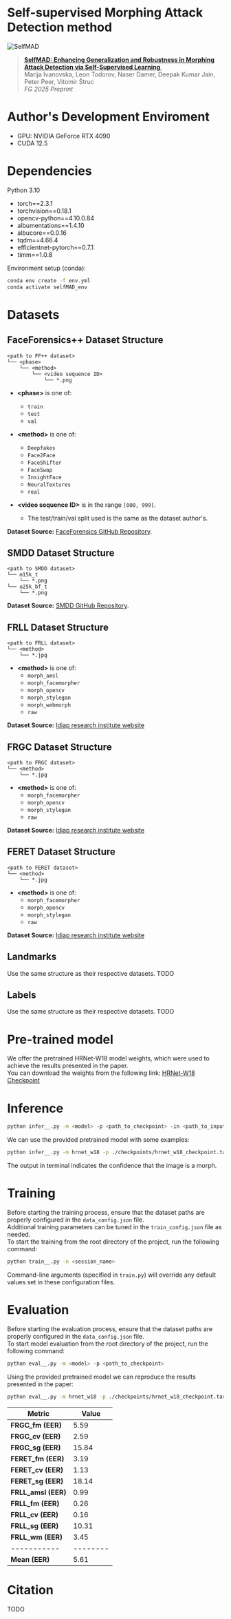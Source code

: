 # Self-supervised Morphing Attack Detection method
![SelfMAD](https://github.com/user-attachments/assets/d59c1b00-da81-4c57-b6b7-112dbc9292f6)
> [**SelfMAD: Enhancing Generalization and Robustness in Morphing Attack Detection via Self-Supervised Learning**](),  
> Marija Ivanovska, Leon Todorov, Naser Damer, Deepak Kumar Jain, Peter Peer, Vitomir Štruc  
> *FG 2025 Preprint*


# Author's Development Enviroment
* GPU: NVIDIA GeForce RTX 4090
* CUDA 12.5
  
# Dependencies
Python 3.10
- torch==2.3.1
- torchvision==0.18.1
- opencv-python==4.10.0.84
- albumentations==1.4.10
- albucore==0.0.16
- tqdm==4.66.4
- efficientnet-pytorch==0.7.1
- timm==1.0.8
  
Environment setup (conda):
```bash
conda env create -f env.yml
conda activate selfMAD_env
```

# Datasets
## FaceForensics++ Dataset Structure
```
<path to FF++ dataset>    
└── <phase>      
    └── <method>     
        └── <video sequence ID>     
            └── *.png
```
- **\<phase\>** is one of:
  - `train`
  - `test`
  - `val`
  
- **\<method\>** is one of:
  - `Deepfakes`
  - `Face2Face`
  - `FaceShifter`
  - `FaceSwap`
  - `InsightFace`
  - `NeuralTextures`
  - `real`

- **\<video sequence ID\>** is in the range `[000, 999]`. 
  - The test/train/val split used is the same as the dataset author's.

**Dataset Source:** [FaceForensics GitHub Repository](https://github.com/ondyari/FaceForensics).

## SMDD Dataset Structure
```
<path to SMDD dataset>    
└── m15k_t    
    └── *.png
└── o25k_bf_t    
    └── *.png
```
**Dataset Source:**  [SMDD GitHub Repository](https://github.com/naserdamer/SMDD-Synthetic-Face-Morphing-Attack-Detection-Development-dataset).

## FRLL Dataset Structure
```
<path to FRLL dataset>    
└── <method>      
    └── *.jpg
```
- **\<method\>** is one of:
  - `morph_amsl`
  - `morph_facemorpher`
  - `morph_opencv`
  - `morph_stylegan`
  - `morph_webmorph`
  - `raw`

**Dataset Source:**  [Idiap research institute website](https://www.idiap.ch/en/scientific-research/data/frll-morphs)

## FRGC Dataset Structure
```
<path to FRGC dataset>    
└── <method>      
    └── *.jpg
```
- **\<method\>** is one of:
  - `morph_facemorpher`
  - `morph_opencv`
  - `morph_stylegan`
  - `raw` 

**Dataset Source:**  [Idiap research institute website](https://www.idiap.ch/en/scientific-research/data/frgc-morphs)

## FERET Dataset Structure
```
<path to FERET dataset>    
└── <method>      
    └── *.jpg
```
- **\<method\>** is one of:
  - `morph_facemorpher`
  - `morph_opencv`
  - `morph_stylegan`
  - `raw`

**Dataset Source:**  [Idiap research institute website](https://www.idiap.ch/en/scientific-research/data/feret-morphs)

## Landmarks
Use the same structure as their respective datasets.
TODO
## Labels
Use the same structure as their respective datasets.
TODO
# Pre-trained model
We offer the pretrained HRNet-W18 model weights, which were used to achieve the results presented in the paper.  
You can download the weights from the following link: 
[HRNet-W18 Checkpoint](https://drive.google.com/file/d/1NOPppjuVxXLc4qu3Bs2AZQUErYzSdSG4/view?usp=sharing)

# Inference
```bash
python infer__.py -m <model> -p <path_to_checkpoint> -in <path_to_input_img>
```
We can use the provided pretrained model with some examples:
```bash
python infer__.py -m hrnet_w18 -p ./checkpoints/hrnet_w18_checkpoint.tar -in ./images/morph.jpg
```
The output in terminal indicates the confidence that the image is a morph.

# Training
Before starting the training process, ensure that the dataset paths are properly configured in the `data_config.json` file.   
Additional training parameters can be tuned in the `train_config.json` file as needed.  
To start the training from the root directory of the project, run the following command:
```bash
python train__.py -n <session_name>
```
Command-line arguments (specified in `train.py`) will override any default values set in these configuration files.
# Evaluation
Before starting the evaluation process, ensure that the dataset paths are properly configured in the `data_config.json` file.   
To start model evaluation from the root directory of the project, run the following command:
```bash
python eval__.py -m <model> -p <path_to_checkpoint>
```
Using the provided pretrained model we can reproduce the results presented in the paper:
```bash
python eval__.py -m hrnet_w18 -p ./checkpoints/hrnet_w18_checkpoint.tar
```

| Metric    | Value  |
|-----------|--------|
| **FRGC_fm (EER)** | 5.59   |
| **FRGC_cv (EER)** | 2.59   |
| **FRGC_sg (EER)** | 15.84  |
| **FERET_fm (EER)** | 3.19   |
| **FERET_cv (EER)** | 1.13   |
| **FERET_sg (EER)** | 18.14  |
| **FRLL_amsl (EER)** | 0.99   |
| **FRLL_fm (EER)** | 0.26   |
| **FRLL_cv (EER)** | 0.16   |
| **FRLL_sg (EER)** | 10.31  |
| **FRLL_wm (EER)** | 3.45   |
|-----------|--------|
| **Mean (EER)** | 5.61   |


# Citation
TODO
